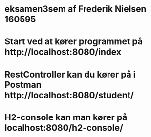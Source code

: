 # eksamen3sem af Frederik Nielsen 160595
# Start ved at kører programmet på http://localhost:8080/index
# RestController kan du kører på i Postman http://localhost:8080/student/
# H2-console kan man kører på localhost:8080/h2-console/
